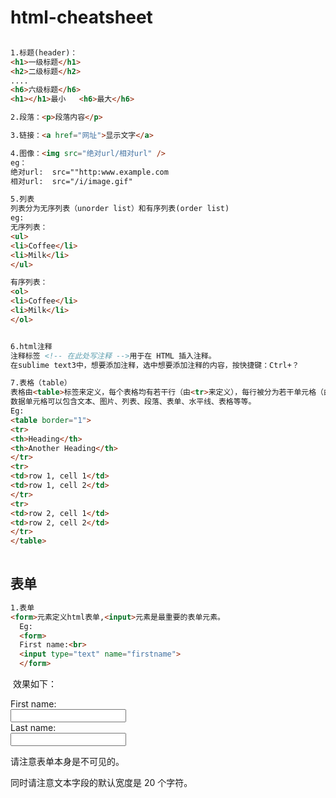 # html-cheatsheet
```html

1.标题(header)：
<h1>一级标题</h1>
<h2>二级标题</h2>
....
<h6>六级标题</h6>
<h1></h1>最小   <h6>最大</h6>

2.段落：<p>段落内容</p>  

3.链接：<a href="网址">显示文字</a>

4.图像：<img src="绝对url/相对url" />
eg：
绝对url:  src=""http:www.example.com
相对url:  src="/i/image.gif"

5.列表
列表分为无序列表（unorder list）和有序列表(order list)
eg:
无序列表：                  
<ul>                                
<li>Coffee</li>
<li>Milk</li>
</ul>

有序列表：
<ol>
<li>Coffee</li>
<li>Milk</li>
</ol>


6.html注释
注释标签 <!-- 在此处写注释 -->用于在 HTML 插入注释。
在sublime text3中，想要添加注释，选中想要添加注释的内容，按快捷键：Ctrl+？

7.表格（table）
表格由<table>标签来定义，每个表格均有若干行（由<tr>来定义），每行被分为若干单元格（由<td>标签来定义.字母td指表格数据(table data)
数据单元格可以包含文本、图片、列表、段落、表单、水平线、表格等等。
Eg:
<table border="1">
<tr>
<th>Heading</th>
<th>Another Heading</th>
</tr>
<tr>
<td>row 1, cell 1</td>
<td>row 1, cell 2</td>
</tr>
<tr>
<td>row 2, cell 1</td>
<td>row 2, cell 2</td>
</tr>
</table>
 
```

## 表单
```html
1.表单
<form>元素定义html表单,<input>元素是最重要的表单元素。
  Eg:
  <form>
  First name:<br>
  <input type="text" name="firstname">
  </form>
  ```
  效果如下：
<!DOCTYPE html>
<html>
<body>

<form>
First name:<br>
<input type="text" name="firstname">
<br>
Last name:<br>
<input type="text" name="lastname">
</form>

<p>请注意表单本身是不可见的。</p>

<p>同时请注意文本字段的默认宽度是 20 个字符。</p>

</body>
</html>
